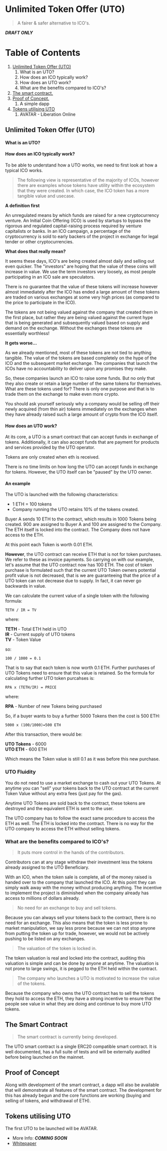 # Unlimited Token Offer (UTO)
> A fairer & safer alternative to ICO's.

_**DRAFT ONLY**_

# Table of Contents
1. [Unlimited Token Offer (UTO)](#uto)
    1. What is an UTO?
    2. How does an ICO typically work?
    3. How does an UTO work?
    4. What are the benefits compared to ICO's?
2. [The smart contract.](#smart-contract)
3. [Proof of Concept.](#poc)
    1. A simple dapp
4. [Tokens utilising UTO](#tokens-utilising-uto)
    1. AVATAR - Liberation Online

## Unlimited Token Offer (UTO)<a name="uto"></a>

#### What is an UTO?

#### How does an ICO typically work?
To be able to understand how a UTO works, we need to first look at how a typical ICO works.

> The following view is representative of the majority of ICOs, however there are examples whose tokens have utility within the ecosystem that they were created. In which case, the ICO token has a more tangible value and usecase.

**A definition first**

An unregulated means by which funds are raised for a new cryptocurrency venture. An Initial Coin Offering (ICO) is used by startups to bypass the rigorous and regulated capital-raising process required by venture capitalists or banks. In an ICO campaign, a percentage of the cryptocurrency is sold to early backers of the project in exchange for legal tender or other cryptocurrencies.

**What does that really mean?**

It seems these days, ICO's are being created almost daily and selling out even quicker. The "investors" are hoping that the value of these coins will increase in value. We use the term investors very loosely, as most people participating in an ICO sale are speculators.

There is no guarantee that the value of these tokens will increase however almost immediately after the ICO has ended a large amount of these tokens are traded on various exchanges at some very high prices (as compared to the price to participate in the ICO).

The tokens are not being valued against the company that created them in the first place, but rather they are being valued against the current hype that is being generated and subsequently valued based on supply and demand on the exchange. Without the exchanges these tokens are essentially worthless!

**It gets worse&hellip;**

As we already mentioned, most of these tokens are not tied to anything tangible. The value of the tokens are based completely on the hype of the ICO and the subsequent market exchange. The companies that launch the ICOs have no accountability to deliver upon any promises they make.

So, these companies launch an ICO to raise some funds. But no only that they also create or retain a large number of the same tokens for themselves. What are these tokens used for? There is only one purpose and that is to trade them on the exchange to make even more crypto.

You should ask yourself seriously why a company would be selling off their newly acquired (from thin air) tokens immediately on the exchanges when they have already raised such a large amount of crypto from the ICO itself.

#### How does an UTO work?

At its core, a UTO is a smart contract that can accept funds in exchange of tokens. Additionally, it can also accept funds that are payment for products and services provided by the UTO operator.

Tokens are only created when eth is received.

There is no time limits on how long the UTO can accept funds in exchange for tokens. However, the UTO itself can be "paused" by the UTO owner.

#### An example
The UTO is launched with the following characteristics:

* 1 ETH = 100 tokens
* Company running the UTO retains 10% of the tokens created.

Buyer A sends 10 ETH to the contract, which results in 1000 Tokens being created. 900 are assigned to Buyer A and 100 are assigned to the Company. The ETH itself is locked into the contract. The Company does not have access to the ETH.

At this point each Token is worth 0.01 ETH.

**However**, the UTO contract can receive ETH that is not for token purchases. We refer to these as invoice payments. So carrying on with our example, let's assume that the UTO contract now has 100 ETH. The cost of token purchase is formulated such that the current UTO Token owners potential profit value is not decreased, that is we are guaranteeing that the price of a UTO token can not decrease due to supply. In fact, it can never go backwards in value.

We can calculate the current value of a single token with the following formula:

`TETH / IR = TV`

where:

**TETH** - Total ETH held in UTO\
**IR** - Current supply of UTO tokens\
**TV** - Token Value

so:

`100 / 1000 = 0.1`

That is to say that each token is now worth 0.1 ETH. Further purchases of UTO Tokens need to ensure that this value is retained. So the formula for calculating further UTO token purcahses is:

`RPA x (TETH/IR) = PRICE`

where:

**RPA** - Number of new Tokens being purchased

So, if a buyer wants to buy a further 5000 Tokens then the cost is 500 ETH:

`5000 x (100/1000)=500 ETH`

After this transaction, there would be:

**UTO Tokens** - 6000\
**UTO ETH** - 600 ETH

Which means the Token value is still 0.1 as it was before this new purchase.

### UTO Fluidity
You do not need to use a market exchange to cash out your UTO Tokens. At anytime you can "sell" your tokens back to the UTO contract at the current Token Value without any extra fees (just pay for the gas).

Anytime UTO Tokens are sold back to the contract, these tokens are destroyed and the equivalent ETH is sent to the user.

The UTO company has to follow the exact same procedure to access the ETH as well. The ETH is locked into the contract. There is no way for the UTO company to access the ETH without selling tokens.

### What are the benefits compared to ICO's?
> It puts more control in the hands of the contributors.

Contributors can at any stage withdraw their investment less the tokens already assigned to the UTO Beneficiary.

With an ICO, when the token sale is complete, all of the money raised is handed over to the company that launched the ICO. At this point they can simply walk away with the money without producing anything. The incentive to implement the project is diminished when the company already has access to millions of dollars already.

> No need for an exchange to buy and sell tokens.

Because you can always sell your tokens back to the contract, there is no need for an exchange. This also means that the token is less prone to market manipulation, we say less prone because we can not stop anyone from putting the token up for trade, however, we would not be actively pushing to be listed on any exchanges.

> The valuation of the token is locked in.

The token valuation is real and locked into the contract, auditing this valuation is simple and can be done by anyone at anytime. The valuation is not prone to large swings, it is pegged to the ETH held within the contract.

> The company who launches a UTO is motivated to increase the value of the tokens.

Because the company who owns the UTO contract has to sell the tokens they hold to access the ETH, they have a strong incentive to ensure that the people see value in what they are doing and continue to buy more UTO tokens.


## The Smart Contract <a name="smart-contract"></a>
> The smart contract is currently being developed.

The UTO smart contract is a single ERC20 compatible smart contract. It is well documented, has a full suite of tests and will be externally audited before being launched on the mainnet.


## Proof of Concept <a name="poc"></a>

Along with development of the smart contract, a dapp will also be available that will demonstrate all features of the smart contract. The development for this has already begun and the core functions are working (buying and selling of tokens, and withdrawal of ETH).

## Tokens utilising UTO <a name="tokens-utilising-uto"></a>

The first UTO to be launched will be AVATAR.

- More Info: _**COMING SOON**_
- [Whitepaper](avatar.md)
